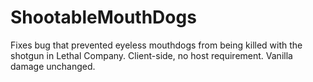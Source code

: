 # ShootableMouthDogs

Fixes bug that prevented eyeless mouthdogs from being killed with the shotgun in Lethal Company. Client-side, no host requirement. Vanilla damage unchanged.
